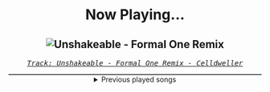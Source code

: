 <div align="center"> 
<h1>Now Playing...</h1>

![Unshakeable - Formal One Remix](https://i.scdn.co/image/ab67616d00001e02b12521af972b3e27d86cad21)
--
_<samp><a href="https://open.spotify.com/track/2niPu195HUQfpacuWHjdcJ">Track: Unshakeable - Formal One Remix - Celldweller</a></samp>_

<div style="border: 1px #4B5054 solid"></div>
<details>
  <summary>
    Previous played songs
  </summary>
  <table>
    <thead>
      <tr>
        <th>
          Artist
        </th>
        <th>
          Song
        </th>
        <th>
          Link
        </th>
      </tr>
    </thead>
    <tbody>
      <tr><td>Celldweller</td><td>Unshakeable - Formal One Remix</td><td><a href="https://open.spotify.com/track/2niPu195HUQfpacuWHjdcJ">https://open.spotify.com/track/2niPu195HUQfpacuWHjdcJ</a></td></tr><tr><td>Blue Stahli</td><td>Kill Me Every Time - South American Slam Edit</td><td><a href="https://open.spotify.com/track/6bjmOg3v3mBxWUMp5P1RIf">https://open.spotify.com/track/6bjmOg3v3mBxWUMp5P1RIf</a></td></tr><tr><td>Animetrix</td><td>Episch</td><td><a href="https://open.spotify.com/track/0BEq9q3XmPd4N8RRHwhi3L">https://open.spotify.com/track/0BEq9q3XmPd4N8RRHwhi3L</a></td></tr><tr><td>Animetrix</td><td>Episch</td><td><a href="https://open.spotify.com/track/0BEq9q3XmPd4N8RRHwhi3L">https://open.spotify.com/track/0BEq9q3XmPd4N8RRHwhi3L</a></td></tr><tr><td>Animetrix</td><td>Episch</td><td><a href="https://open.spotify.com/track/0BEq9q3XmPd4N8RRHwhi3L">https://open.spotify.com/track/0BEq9q3XmPd4N8RRHwhi3L</a></td></tr><tr><td>Animetrix</td><td>Episch</td><td><a href="https://open.spotify.com/track/0BEq9q3XmPd4N8RRHwhi3L">https://open.spotify.com/track/0BEq9q3XmPd4N8RRHwhi3L</a></td></tr><tr><td>Animetrix</td><td>Episch</td><td><a href="https://open.spotify.com/track/0BEq9q3XmPd4N8RRHwhi3L">https://open.spotify.com/track/0BEq9q3XmPd4N8RRHwhi3L</a></td></tr><tr><td>Animetrix</td><td>Episch</td><td><a href="https://open.spotify.com/track/0BEq9q3XmPd4N8RRHwhi3L">https://open.spotify.com/track/0BEq9q3XmPd4N8RRHwhi3L</a></td></tr><tr><td>Animetrix</td><td>Episch</td><td><a href="https://open.spotify.com/track/0BEq9q3XmPd4N8RRHwhi3L">https://open.spotify.com/track/0BEq9q3XmPd4N8RRHwhi3L</a></td></tr><tr><td>Animetrix</td><td>Episch</td><td><a href="https://open.spotify.com/track/0BEq9q3XmPd4N8RRHwhi3L">https://open.spotify.com/track/0BEq9q3XmPd4N8RRHwhi3L</a></td></tr><tr><td>Animetrix</td><td>Episch</td><td><a href="https://open.spotify.com/track/0BEq9q3XmPd4N8RRHwhi3L">https://open.spotify.com/track/0BEq9q3XmPd4N8RRHwhi3L</a></td></tr><tr><td>Anbu Monastir</td><td>Dattebayo</td><td><a href="https://open.spotify.com/track/0fVgS14RhyOpQ5oGuoHbE0">https://open.spotify.com/track/0fVgS14RhyOpQ5oGuoHbE0</a></td></tr><tr><td>Animetrix</td><td>Episch</td><td><a href="https://open.spotify.com/track/0BEq9q3XmPd4N8RRHwhi3L">https://open.spotify.com/track/0BEq9q3XmPd4N8RRHwhi3L</a></td></tr><tr><td>Anbu Monastir</td><td>Dattebayo</td><td><a href="https://open.spotify.com/track/0fVgS14RhyOpQ5oGuoHbE0">https://open.spotify.com/track/0fVgS14RhyOpQ5oGuoHbE0</a></td></tr><tr><td>Ava Max</td><td>Million Dollar Baby</td><td><a href="https://open.spotify.com/track/3uSnUpgvjIBk3PtwR0L5M6">https://open.spotify.com/track/3uSnUpgvjIBk3PtwR0L5M6</a></td></tr><tr><td>Ava Max</td><td>My Head & My Heart</td><td><a href="https://open.spotify.com/track/1KixkQVDUHggZMU9dUobgm">https://open.spotify.com/track/1KixkQVDUHggZMU9dUobgm</a></td></tr><tr><td>Ava Max</td><td>Million Dollar Baby</td><td><a href="https://open.spotify.com/track/3pPN20syOYvbUuEiBpbenI">https://open.spotify.com/track/3pPN20syOYvbUuEiBpbenI</a></td></tr><tr><td>DreamReaper</td><td>Renegade</td><td><a href="https://open.spotify.com/track/3ftO5PC0qOXoM57XVQZPv0">https://open.spotify.com/track/3ftO5PC0qOXoM57XVQZPv0</a></td></tr><tr><td>CANTERVICE</td><td>Void</td><td><a href="https://open.spotify.com/track/7nUSRi9vRKXiaHHSr841Im">https://open.spotify.com/track/7nUSRi9vRKXiaHHSr841Im</a></td></tr><tr><td>Fury Weekend</td><td>Black To The Future</td><td><a href="https://open.spotify.com/track/3RZZ8KnNq63Isfqo67KI4W">https://open.spotify.com/track/3RZZ8KnNq63Isfqo67KI4W</a></td></tr>
    </tbody>
  </table>
</details>

</div>
